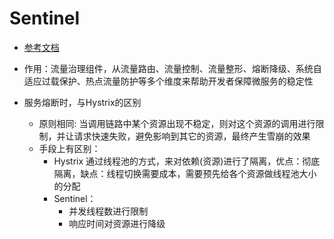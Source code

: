 # Sentinel

* [参考文档](https://sentinelguard.io/zh-cn/docs/introduction.html)

* 作用：流量治理组件，从流量路由、流量控制、流量整形、熔断降级、系统自适应过载保护、热点流量防护等多个维度来帮助开发者保障微服务的稳定性
* 服务熔断时，与Hystrix的区别
  * 原则相同: 当调用链路中某个资源出现不稳定，则对这个资源的调用进行限制，并让请求快速失败，避免影响到其它的资源，最终产生雪崩的效果
  * 手段上有区别：
    * Hystrix 通过线程池的方式，来对依赖(资源)进行了隔离，优点：彻底隔离，缺点：线程切换需要成本，需要预先给各个资源做线程池大小的分配
    * Sentinel：
      * 并发线程数进行限制
      * 响应时间对资源进行降级